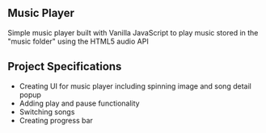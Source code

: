 ## Music Player

Simple music player built with Vanilla JavaScript to play music stored in the "music folder" using the HTML5 audio API

## Project Specifications

- Creating UI for music player including spinning image and song detail popup
- Adding play and pause functionality
- Switching songs
- Creating progress bar
